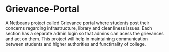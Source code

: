 # Grievance-Portal
A Netbeans project called Grievance portal where students post their concerns regarding infrastructure, library and cleanliness issues. Each section has a separate admin login so that admins can acess the grievances and act on them. This project will help in maintaining communication between students and higher authorities and functinality of college.
